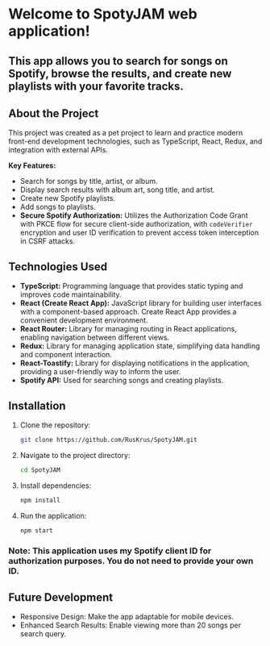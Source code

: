 # Welcome to SpotyJAM web application! 
## This app allows you to search for songs on Spotify, browse the results, and create new playlists with your favorite tracks.

## About the Project

This project was created as a pet project to learn and practice modern front-end development technologies, such as TypeScript, React, Redux, and integration with external APIs.

**Key Features:**

* Search for songs by title, artist, or album.
* Display search results with album art, song title, and artist.
* Create new Spotify playlists.
* Add songs to playlists.
* **Secure Spotify Authorization:**  Utilizes the Authorization Code Grant with PKCE flow for secure client-side authorization, with `codeVerifier` encryption and user ID verification to prevent access token interception in CSRF attacks.

## Technologies Used

* **TypeScript:** Programming language that provides static typing and improves code maintainability.
* **React (Create React App):** JavaScript library for building user interfaces with a component-based approach. Create React App provides a convenient development environment.
* **React Router:** Library for managing routing in React applications, enabling navigation between different views.
* **Redux:**  Library for managing application state, simplifying data handling and component interaction.
* **React-Toastify:** Library for displaying notifications in the application, providing a user-friendly way to inform the user.
* **Spotify API:** Used for searching songs and creating playlists.

## Installation

1. Clone the repository:
   ```bash
   git clone https://github.com/RusKrus/SpotyJAM.git
   ```
2. Navigate to the project directory:
   ```bash
   cd SpotyJAM
   ```
3. Install dependencies:
   ```bash
   npm install
   ```
4. Run the application:
   ```bash
   npm start
   ```
### Note: This application uses my Spotify client ID for authorization purposes. You do not need to provide your own ID.

## Future Development
* Responsive Design: Make the app adaptable for mobile devices.
* Enhanced Search Results: Enable viewing more than 20 songs per search query.

   
